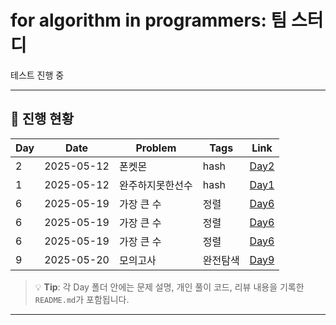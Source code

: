 # for algorithm in programmers: 팀 스터디
테스트 진행 중

---

## 📅 진행 현황

| Day | Date       | Problem                          | Tags           | Link                          |
|-----|------------|----------------------------------|----------------|-------------------------------|
| 2   | 2025-05-12 | 폰켓몬 | hash | [Day2](./Day02/README.md) |
| 1   | 2025-05-12 | 완주하지못한선수 | hash | [Day1](./Day01/README.md) |
| 6   | 2025-05-19 | 가장 큰 수  | 정렬 | [Day6](./Day06/README.md) |
| 6   | 2025-05-19 | 가장 큰 수  | 정렬 | [Day6](./Day06/README.md) |
| 6   | 2025-05-19 | 가장 큰 수  | 정렬 | [Day6](./Day06/README.md) |
| 9   | 2025-05-20 | 모의고사 | 완전탐색 | [Day9](./Day09/README.md) |

> 💡 **Tip**: 각 Day 폴더 안에는 문제 설명, 개인 풀이 코드, 리뷰 내용을 기록한 `README.md`가 포함됩니다.

---
